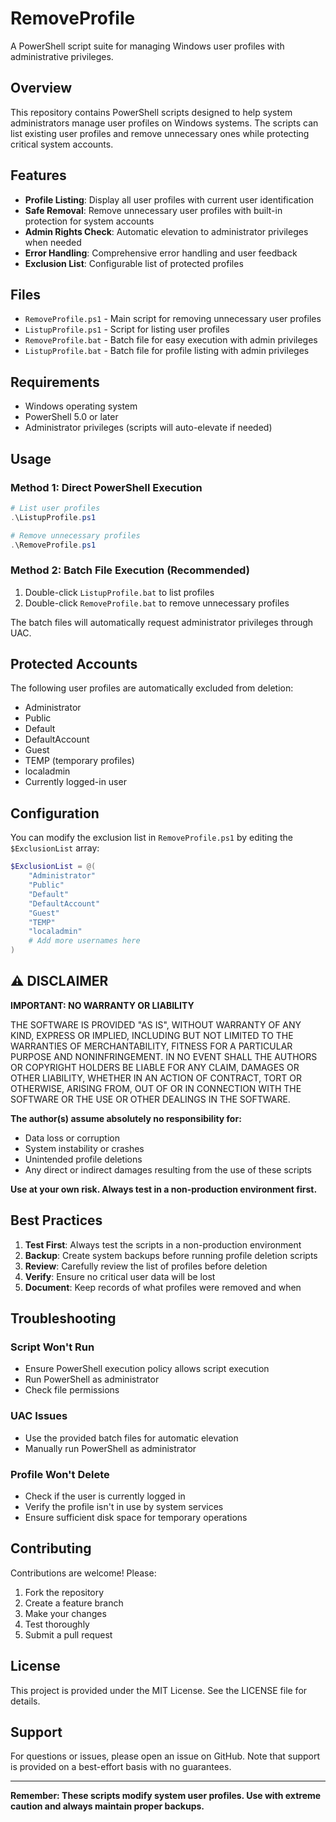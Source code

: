 # RemoveProfile

A PowerShell script suite for managing Windows user profiles with administrative privileges.

## Overview

This repository contains PowerShell scripts designed to help system administrators manage user profiles on Windows systems. The scripts can list existing user profiles and remove unnecessary ones while protecting critical system accounts.

## Features

- **Profile Listing**: Display all user profiles with current user identification
- **Safe Removal**: Remove unnecessary user profiles with built-in protection for system accounts
- **Admin Rights Check**: Automatic elevation to administrator privileges when needed
- **Error Handling**: Comprehensive error handling and user feedback
- **Exclusion List**: Configurable list of protected profiles

## Files

- `RemoveProfile.ps1` - Main script for removing unnecessary user profiles
- `ListupProfile.ps1` - Script for listing user profiles
- `RemoveProfile.bat` - Batch file for easy execution with admin privileges
- `ListupProfile.bat` - Batch file for profile listing with admin privileges

## Requirements

- Windows operating system
- PowerShell 5.0 or later
- Administrator privileges (scripts will auto-elevate if needed)

## Usage

### Method 1: Direct PowerShell Execution
```powershell
# List user profiles
.\ListupProfile.ps1

# Remove unnecessary profiles
.\RemoveProfile.ps1
```

### Method 2: Batch File Execution (Recommended)
1. Double-click `ListupProfile.bat` to list profiles
2. Double-click `RemoveProfile.bat` to remove unnecessary profiles

The batch files will automatically request administrator privileges through UAC.

## Protected Accounts

The following user profiles are automatically excluded from deletion:
- Administrator
- Public
- Default
- DefaultAccount
- Guest
- TEMP (temporary profiles)
- localadmin
- Currently logged-in user

## Configuration

You can modify the exclusion list in `RemoveProfile.ps1` by editing the `$ExclusionList` array:

```powershell
$ExclusionList = @(
    "Administrator"
    "Public"
    "Default"
    "DefaultAccount"
    "Guest"
    "TEMP"
    "localadmin"
    # Add more usernames here
)
```

## ⚠️ DISCLAIMER

**IMPORTANT: NO WARRANTY OR LIABILITY**

THE SOFTWARE IS PROVIDED "AS IS", WITHOUT WARRANTY OF ANY KIND, EXPRESS OR IMPLIED, INCLUDING BUT NOT LIMITED TO THE WARRANTIES OF MERCHANTABILITY, FITNESS FOR A PARTICULAR PURPOSE AND NONINFRINGEMENT. IN NO EVENT SHALL THE AUTHORS OR COPYRIGHT HOLDERS BE LIABLE FOR ANY CLAIM, DAMAGES OR OTHER LIABILITY, WHETHER IN AN ACTION OF CONTRACT, TORT OR OTHERWISE, ARISING FROM, OUT OF OR IN CONNECTION WITH THE SOFTWARE OR THE USE OR OTHER DEALINGS IN THE SOFTWARE.

**The author(s) assume absolutely no responsibility for:**
- Data loss or corruption
- System instability or crashes
- Unintended profile deletions
- Any direct or indirect damages resulting from the use of these scripts

**Use at your own risk. Always test in a non-production environment first.**

## Best Practices

1. **Test First**: Always test the scripts in a non-production environment
2. **Backup**: Create system backups before running profile deletion scripts
3. **Review**: Carefully review the list of profiles before deletion
4. **Verify**: Ensure no critical user data will be lost
5. **Document**: Keep records of what profiles were removed and when

## Troubleshooting

### Script Won't Run
- Ensure PowerShell execution policy allows script execution
- Run PowerShell as administrator
- Check file permissions

### UAC Issues
- Use the provided batch files for automatic elevation
- Manually run PowerShell as administrator

### Profile Won't Delete
- Check if the user is currently logged in
- Verify the profile isn't in use by system services
- Ensure sufficient disk space for temporary operations

## Contributing

Contributions are welcome! Please:
1. Fork the repository
2. Create a feature branch
3. Make your changes
4. Test thoroughly
5. Submit a pull request

## License

This project is provided under the MIT License. See the LICENSE file for details.

## Support

For questions or issues, please open an issue on GitHub. Note that support is provided on a best-effort basis with no guarantees.

---

**Remember: These scripts modify system user profiles. Use with extreme caution and always maintain proper backups.**
